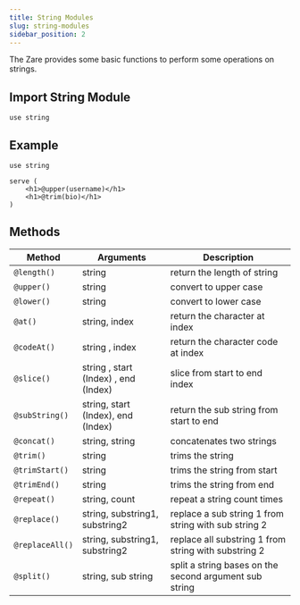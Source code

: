 ```yaml
---
title: String Modules
slug: string-modules
sidebar_position: 2
---
```


The Zare provides some basic functions to perform some operations on strings.

## Import String Module

```zare
use string
```

## Example

```zare
use string

serve (
    <h1>@upper(username)</h1>
    <h1>@trim(bio)</h1>
)
```

## Methods

| Method | Arguments | Description |
|--------|-----------|-------------|
| `@length()` | string | return the length of string 
| `@upper()` | string | convert to upper case 
| `@lower()` | string | convert to lower case 
| `@at()` | string, index | return the character at index 
| `@codeAt()` | string , index | return the character code at index
| `@slice()` | string , start (Index) , end (Index) | slice from start to end index
| `@subString()` | string, start (Index), end (Index) | return the sub string from start to end
| `@concat()` | string, string | concatenates two strings
| `@trim()` | string | trims the string
| `@trimStart()` | string | trims the string from start
| `@trimEnd()` | string | trims the string from end
| `@repeat()` | string, count | repeat a string count times
| `@replace()` | string, substring1, substring2 | replace a sub string 1 from string with sub string 2
| `@replaceAll()` | string, substring1, substring2 | replace all substring 1 from string with substring 2 
| `@split()` | string, sub string | split a string bases on the second argument sub string 